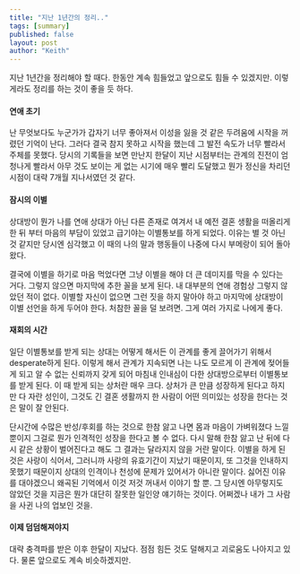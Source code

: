 ```yaml
---
title: "지난 1년간의 정리.."
tags: [summary]
published: false
layout: post
author: "Keith"
---
```


지난 1년간을 정리해야 할 때다. 한동안 계속 힘들었고 앞으로도 힘들 수 있겠지만. 이렇게라도 정리를 하는 것이 좋을 듯 하다.

#### 연애 초기

난 무엇보다도 누군가가 갑자기 너무 좋아져서 이성을 잃을 것 같은 두려움에 시작을 꺼렸던 기억이 난다. 그러다 결국 참지 못하고 시작을 했는데 그 발전 속도가 너무 빨라서 주체를 못했다. 당시의 기록들을 보면 만난지 한달이 지난 시점부터는 관계의 진전이 엄청나게 빨라서 아무 것도 보이는 게 없는 시기에 매우 빨리 도달했고 뭔가 정신을 차리던 시점이 대략 7개월 지나서였던 것 같다. 

#### 잠시의 이별 

상대방이 뭔가 나를 연애 상대가 아닌 다른 존재로 여겨서 내 예전 결혼 생활을 떠올리게 한 뒤 부터 마음의 부담이 있었고 급기야는 이별통보를 하게 되었다. 이유는 별 것 아닌 것 같지만 당시엔 심각했고 이 때의 나의 말과 행동들이 나중에 다시 부메랑이 되어 돌아왔다. 

결국에 이별을 하기로 마음 먹었다면 그냥 이별을 해야 더 큰 데미지를 막을 수 있다는 거다. 그렇지 않으면 마지막에 추한 꼴을 보게 된다. 내 대부분의 연애 경험상 그렇지 않았던 적이 없다. 이별할 자신이 없으면 그런 짓을 하지 말아야 하고 마지막에 상대방이 이별 선언을 하게 두어야 한다. 처참한 꼴을 덜 보려면. 그게 여러 가지로 나에게 좋다.

#### 재회의 시간

일단 이별통보를 받게 되는 상대는 어떻게 해서든 이 관계를 좋게 끌어가기 위해서 desperate하게 된다. 이렇게 해서 관계가 지속되면 나는 나도 모르게 이 관계에 젖어들게 되고 알 수 없는 신뢰까지 갖게 되어 마침내 인내심이 다한 상대방으로부터 이별통보를 받게 된다. 이 때 받게 되는 상처란 매우 크다. 상처가 큰 만큼 성장하게 된다고 하지만 다 자란 성인이, 그것도 긴 결혼 생활까지 한 사람이 어떤 의미있는 성장을 한다는 것은 말이 잘 안된다. 

단시간에 수많은 반성/후회를 하는 것으로 한참 앓고 나면 몸과 마음이 가벼워졌다 느낄 뿐이지 그걸로 뭔가 인격적인 성장을 한다고 볼 수 없다. 다시 말해 한참 앓고 난 뒤에 다시 같은 상황이 벌어진다고 해도 그 결과는 달라지지 않을 거란 말이다. 이별을 하게 된 것은 사랑이 식어서, 그러니까 사랑의 유효기간이 지났기 때문이지, 또 그것을 인내하지 못했기 때문이지 상대의 인격이나 천성에 문제가 있어서가 아니란 말이다. 싫어진 이유를 대야겠으니 왜곡된 기억에서 이것 저것 꺼내서 이야기 할 뿐. 그 당시엔 아무렇지도 않았던 것을 지금은 뭔가 대단히 잘못한 일인양 얘기하는 것이다. 어쩌겠나 내가 그 사람을 사귄 나의 업보인 것을.

#### 이제 덤덤해져야지

대략 충격파를 받은 이후 한달이 지났다. 점점 힘든 것도 덜해지고 괴로움도 나아지고 있다. 물론 앞으로도 계속 비슷하겠지만. 